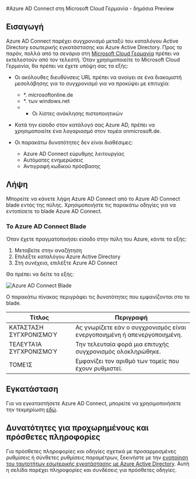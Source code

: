 <properties
    pageTitle="Azure AD Connect στη Microsoft Cloud Γερμανία"
    description="Azure AD Connect θα ενοποίηση σας σε καταλόγους εσωτερικής εγκατάστασης με το Azure Active Directory. Αυτό σας επιτρέπει να δώσετε μια κοινή ταυτότητα για τις εφαρμογές του Office 365, Azure και ΑΔΑ ενσωματωμένο με το Azure AD."
    keywords="Εισαγωγή για να Azure AD Connect, επισκόπηση Azure AD Connect, τι είναι το Azure AD Connect, εγκαταστήστε υπηρεσίας καταλόγου active directory, Γερμανία, μαύρο δάσος"
    services="active-directory"
    documentationCenter=""
    authors="billmath"
    manager="femila"
    editor=""/>

<tags
    ms.service="active-directory"
    ms.workload="identity"
    ms.tgt_pltfrm="na"
    ms.devlang="na"
    ms.topic="get-started-article"
    ms.date="09/08/2016"
    ms.author="billmath"/>

#<a name="azure-ad-connect-in-microsoft-cloud-germany---public-preview"></a>Azure AD Connect στη Microsoft Cloud Γερμανία - δημόσια Preview

## <a name="introduction"></a>Εισαγωγή
Azure AD Connect παρέχει συγχρονισμό μεταξύ του καταλόγου Active Directory εσωτερικής εγκατάστασης και Azure Active Directory.
Προς το παρόν, πολλά από τα σενάρια στη [Microsoft Cloud Γερμανία](https://www.microsoft.com/de-de/cloud/deutschland/default.aspx) πρέπει να εκτελεστούν από τον τελεστή. Όταν χρησιμοποιείτε το Microsoft Cloud Γερμανία, θα πρέπει να έχετε υπόψη σας τα εξής:


- Οι ακόλουθες διευθύνσεις URL πρέπει να ανοίγει σε ένα διακομιστή μεσολάβησης για το συγχρονισμό για να προκύψει με επιτυχία:
    - *. microsoftonline.de
    - *. των windows.net
    - + Οι λίστες ανάκλησης πιστοποιητικών

- Κατά την είσοδο στον κατάλογό σας Azure AD, πρέπει να χρησιμοποιείτε ένα λογαριασμό στον τομέα onmicrosoft.de.
- Οι παρακάτω δυνατότητες δεν είναι διαθέσιμες:
    - Azure AD Connect εύρυθμης λειτουργίας
    - Αυτόματες ενημερώσεις
    - Αντιγραφή κωδικού πρόσβασης

## <a name="download"></a>Λήψη
Μπορείτε να κάνετε λήψη Azure AD Connect από το Azure AD Connect blade εντός της πύλης.  Χρησιμοποιήστε τις παρακάτω οδηγίες για να εντοπίσετε το blade Azure AD Connect.

### <a name="the-azure-ad-connect-blade"></a>Το Azure AD Connect Blade

Όταν έχετε πραγματοποιήσει είσοδο στην πύλη του Azure, κάντε τα εξής:

1. Μεταβείτε στην αναζήτηση
2.  Επιλέξτε καταλόγου Azure Active Directory
3.  Στη συνέχεια, επιλέξτε Azure AD Connect

Θα πρέπει να δείτε τα εξής:

![Azure AD Connect Blade](media\active-directory-aadconnect-germany\germany1.png)

 
Ο παρακάτω πίνακας περιγράφει τις δυνατότητες που εμφανίζονται στο το blade.


Τίτλος|Περιγραφή|
----- | ----- |
ΚΑΤΆΣΤΑΣΗ ΣΥΓΧΡΟΝΙΣΜΟΎ|Ας γνωρίζετε εάν ο συγχρονισμός είναι ενεργοποιημένη ή απενεργοποιημένη.|
ΤΕΛΕΥΤΑΊΑ ΣΥΓΧΡΟΝΙΣΜΟΎ|Την τελευταία φορά μια επιτυχής συγχρονισμός ολοκληρώθηκε.|
ΤΟΜΕΊΣ|Εμφανίζει τον αριθμό των τομείς που έχουν ρυθμιστεί.|


## <a name="installation"></a>Εγκατάσταση
Για να εγκαταστήσετε Azure AD Connect, μπορείτε να χρησιμοποιήσετε την τεκμηρίωση [εδώ](active-directory-aadconnect.md#install-azure-ad-connect).

## <a name="advanced-features-and-additional-information"></a>Δυνατότητες για προχωρημένους και πρόσθετες πληροφορίες
Για πρόσθετες πληροφορίες και οδηγίες σχετικά με προσαρμοσμένες ρυθμίσεις ή σύνθετες ρυθμίσεις παραμέτρων, ξεκινήστε με την [ενοποίηση του ταυτοτήτων εσωτερικής εγκατάστασης με Azure Active Directory](active-directory-aadconnect.md).  Αυτή η σελίδα παρέχει πληροφορίες και συνδέσεις για πρόσθετες οδηγίες.
